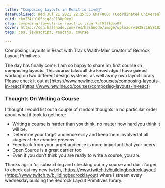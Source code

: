 ```yaml
---
title: "Composing Layouts in React is Live🎉"
datePublished: Wed Jul 21 2021 22:25:55 GMT+0000 (Coordinated Universal Time)
cuid: ckx274zu105sig8s1188p9xyl
slug: composing-layouts-in-react-is-live-7cf5f58daa97
cover: https://cdn.hashnode.com/res/hashnode/image/upload/v1638316581028/DlA01B0X4.png
tags: css, javascript, reactjs, course

---
```


Composing Layouts in React with Travis Waith-Mair, creator of Bedrock Layout Primitives

The day has finally come. I am so happy to share my first course on composing layouts. This course takes all the knowledge I have gained working on two different design systems, as well as my own layout library. Please check it out at [https://www.newline.co/courses/composing-layouts-in-react](https://www.newline.co/courses/composing-layouts-in-react)

### Thoughts On Writing a Course

I thought I would list out a couple of random thoughts in no particular order about what it took to get here:

*   Writing a course is harder than you think, no matter how hard you think it will be.
*   Determine your target audience early and keep them involved at all stages of the creation process.
*   Feedback from your target audience is more important that your peers
*   Open Source is a great carrier tool
*   Even if you don’t think you are ready to write a course, you are.

Thanks again for subscribing and checking out my course and don’t forget to check out my new twitch, [https://www.twitch.tv/buildingbedrocklayout](https://www.twitch.tv/buildingbedrocklayout) where I stream every wednesday building the Bedrock Layout Primitives library.